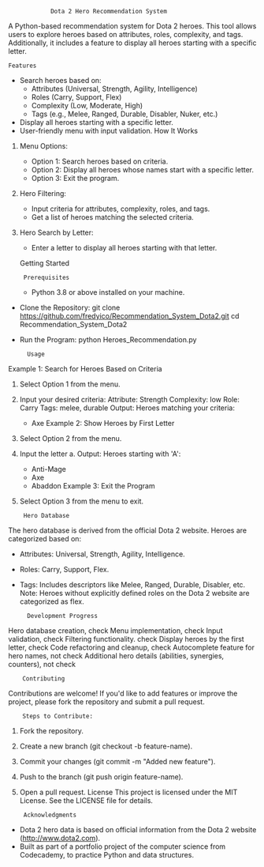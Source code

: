                 Dota 2 Hero Recommendation System
A Python-based recommendation system for Dota 2 heroes. This tool allows users to explore heroes based on attributes, roles, complexity, and tags. Additionally, it includes a feature to display all heroes starting with a specific letter.

    Features
* Search heroes based on:
    * Attributes (Universal, Strength, Agility, Intelligence)
    * Roles (Carry, Support, Flex)
    * Complexity (Low, Moderate, High)
    * Tags (e.g., Melee, Ranged, Durable, Disabler, Nuker, etc.)
* Display all heroes starting with a specific letter.
* User-friendly menu with input validation.
    How It Works
1. Menu Options:
    * Option 1: Search heroes based on criteria.
    * Option 2: Display all heroes whose names start with a specific letter.
    * Option 3: Exit the program.

2. Hero Filtering:
    * Input criteria for attributes, complexity, roles, and tags.
    * Get a list of heroes matching the selected criteria.

3. Hero Search by Letter:
    * Enter a letter to display all heroes starting with that letter.

    Getting Started

        Prerequisites
    * Python 3.8 or above installed on your machine.
* Clone the Repository: 
    git clone https://github.com/fredyico/Recommendation_System_Dota2.git
    cd Recommendation_System_Dota2

* Run the Program:
    python Heroes_Recommendation.py
        
        Usage
Example 1: Search for Heroes Based on Criteria
1. Select Option 1 from the menu.
2. Input your desired criteria:
    Attribute: Strength
    Complexity: low
    Role: Carry
    Tags: melee, durable
Output:
    Heroes matching your criteria:
    - Axe
Example 2: Show Heroes by First Letter
1. Select Option 2 from the menu.
2. Input the letter a.
Output:
    Heroes starting with 'A':
    - Anti-Mage
    - Axe
    - Abaddon
Example 3: Exit the Program
1. Select Option 3 from the menu to exit.

        Hero Database
The hero database is derived from the official Dota 2 website. Heroes are categorized based on:
* Attributes: Universal, Strength, Agility, Intelligence.
* Roles: Carry, Support, Flex.
* Tags: Includes descriptors like Melee, Ranged, Durable, Disabler, etc.
    Note:
Heroes without explicitly defined roles on the Dota 2 website are categorized as flex.

        Development Progress
Hero database creation, check
Menu implementation, check 
Input validation, check 
Filtering functionality. check
Display heroes by the first letter, check
Code refactoring and cleanup, check 
Autocomplete feature for hero names, not check
Additional hero details (abilities, synergies, counters), not check

        Contributing
Contributions are welcome! If you'd like to add features or improve the project, please fork the repository and submit a pull request.

        Steps to Contribute:
1. Fork the repository.
2. Create a new branch (git checkout -b feature-name).
3. Commit your changes (git commit -m "Added new feature").
4. Push to the branch (git push origin feature-name).
5. Open a pull request.
    License
This project is licensed under the MIT License. See the LICENSE file for details.

        Acknowledgments
* Dota 2 hero data is based on official information from the Dota 2 website (http://www.dota2.com).
* Built as part of a portfolio project of the computer science from Codecademy, to practice Python and data structures.
